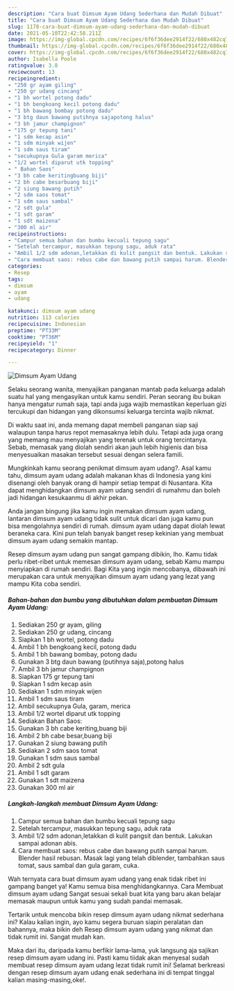 ```yaml
---
description: "Cara buat Dimsum Ayam Udang Sederhana dan Mudah Dibuat"
title: "Cara buat Dimsum Ayam Udang Sederhana dan Mudah Dibuat"
slug: 1178-cara-buat-dimsum-ayam-udang-sederhana-dan-mudah-dibuat
date: 2021-05-10T22:42:58.211Z
image: https://img-global.cpcdn.com/recipes/6f6f36dee2914f22/680x482cq70/dimsum-ayam-udang-foto-resep-utama.jpg
thumbnail: https://img-global.cpcdn.com/recipes/6f6f36dee2914f22/680x482cq70/dimsum-ayam-udang-foto-resep-utama.jpg
cover: https://img-global.cpcdn.com/recipes/6f6f36dee2914f22/680x482cq70/dimsum-ayam-udang-foto-resep-utama.jpg
author: Isabella Poole
ratingvalue: 3.8
reviewcount: 13
recipeingredient:
- "250 gr ayam giling"
- "250 gr udang cincang"
- "1 bh wortel potong dadu"
- "1 bh bengkoang kecil potong dadu"
- "1 bh bawang bombay potong dadu"
- "3 btg daun bawang putihnya sajapotong halus"
- "3 bh jamur champignon"
- "175 gr tepung tani"
- "1 sdm kecap asin"
- "1 sdm minyak wijen"
- "1 sdm saus tiram"
- "secukupnya Gula garam merica"
- "1/2 wortel diparut utk topping"
- " Bahan Saos"
- "3 bh cabe keritingbuang biji"
- "2 bh cabe besarbuang biji"
- "2 siung bawang putih"
- "2 sdm saos tomat"
- "1 sdm saus sambal"
- "2 sdt gula"
- "1 sdt garam"
- "1 sdt maizena"
- "300 ml air"
recipeinstructions:
- "Campur semua bahan dan bumbu kecuali tepung sagu"
- "Setelah tercampur, masukkan tepung sagu, aduk rata"
- "Ambil 1/2 sdm adonan,letakkan di kulit pangsit dan bentuk. Lakukan sampai adonan abis."
- "Cara membuat saos: rebus cabe dan bawang putih sampai harum. Blender hasil rebusan. Masak lagi yang telah diblender, tambahkan saus tomat, saus sambal dan gula garam, cuka."
categories:
- Resep
tags:
- dimsum
- ayam
- udang

katakunci: dimsum ayam udang 
nutrition: 113 calories
recipecuisine: Indonesian
preptime: "PT33M"
cooktime: "PT36M"
recipeyield: "1"
recipecategory: Dinner

---
```



![Dimsum Ayam Udang](https://img-global.cpcdn.com/recipes/6f6f36dee2914f22/680x482cq70/dimsum-ayam-udang-foto-resep-utama.jpg)

Selaku seorang wanita, menyajikan panganan mantab pada keluarga adalah suatu hal yang mengasyikan untuk kamu sendiri. Peran seorang ibu bukan hanya mengatur rumah saja, tapi anda juga wajib memastikan keperluan gizi tercukupi dan hidangan yang dikonsumsi keluarga tercinta wajib nikmat.

Di waktu  saat ini, anda memang dapat membeli panganan siap saji walaupun tanpa harus repot memasaknya lebih dulu. Tetapi ada juga orang yang memang mau menyajikan yang terenak untuk orang tercintanya. Sebab, memasak yang diolah sendiri akan jauh lebih higienis dan bisa menyesuaikan masakan tersebut sesuai dengan selera famili. 



Mungkinkah kamu seorang penikmat dimsum ayam udang?. Asal kamu tahu, dimsum ayam udang adalah makanan khas di Indonesia yang kini disenangi oleh banyak orang di hampir setiap tempat di Nusantara. Kita dapat menghidangkan dimsum ayam udang sendiri di rumahmu dan boleh jadi hidangan kesukaanmu di akhir pekan.

Anda jangan bingung jika kamu ingin memakan dimsum ayam udang, lantaran dimsum ayam udang tidak sulit untuk dicari dan juga kamu pun bisa mengolahnya sendiri di rumah. dimsum ayam udang dapat diolah lewat beraneka cara. Kini pun telah banyak banget resep kekinian yang membuat dimsum ayam udang semakin mantap.

Resep dimsum ayam udang pun sangat gampang dibikin, lho. Kamu tidak perlu ribet-ribet untuk memesan dimsum ayam udang, sebab Kamu mampu menyiapkan di rumah sendiri. Bagi Kita yang ingin mencobanya, dibawah ini merupakan cara untuk menyajikan dimsum ayam udang yang lezat yang mampu Kita coba sendiri.

<!--inarticleads1-->

##### Bahan-bahan dan bumbu yang dibutuhkan dalam pembuatan Dimsum Ayam Udang:

1. Sediakan 250 gr ayam, giling
1. Sediakan 250 gr udang, cincang
1. Siapkan 1 bh wortel, potong dadu
1. Ambil 1 bh bengkoang kecil, potong dadu
1. Ambil 1 bh bawang bombay, potong dadu
1. Gunakan 3 btg daun bawang (putihnya saja),potong halus
1. Ambil 3 bh jamur champignon
1. Siapkan 175 gr tepung tani
1. Siapkan 1 sdm kecap asin
1. Sediakan 1 sdm minyak wijen
1. Ambil 1 sdm saus tiram
1. Ambil secukupnya Gula, garam, merica
1. Ambil 1/2 wortel diparut utk topping
1. Sediakan  Bahan Saos:
1. Gunakan 3 bh cabe keriting,buang biji
1. Ambil 2 bh cabe besar,buang biji
1. Gunakan 2 siung bawang putih
1. Sediakan 2 sdm saos tomat
1. Gunakan 1 sdm saus sambal
1. Ambil 2 sdt gula
1. Ambil 1 sdt garam
1. Gunakan 1 sdt maizena
1. Gunakan 300 ml air




<!--inarticleads2-->

##### Langkah-langkah membuat Dimsum Ayam Udang:

1. Campur semua bahan dan bumbu kecuali tepung sagu
1. Setelah tercampur, masukkan tepung sagu, aduk rata
1. Ambil 1/2 sdm adonan,letakkan di kulit pangsit dan bentuk. Lakukan sampai adonan abis.
1. Cara membuat saos: rebus cabe dan bawang putih sampai harum. Blender hasil rebusan. Masak lagi yang telah diblender, tambahkan saus tomat, saus sambal dan gula garam, cuka.




Wah ternyata cara buat dimsum ayam udang yang enak tidak ribet ini gampang banget ya! Kamu semua bisa menghidangkannya. Cara Membuat dimsum ayam udang Sangat sesuai sekali buat kita yang baru akan belajar memasak maupun untuk kamu yang sudah pandai memasak.

Tertarik untuk mencoba bikin resep dimsum ayam udang nikmat sederhana ini? Kalau kalian ingin, ayo kamu segera buruan siapin peralatan dan bahannya, maka bikin deh Resep dimsum ayam udang yang nikmat dan tidak rumit ini. Sangat mudah kan. 

Maka dari itu, daripada kamu berfikir lama-lama, yuk langsung aja sajikan resep dimsum ayam udang ini. Pasti kamu tiidak akan menyesal sudah membuat resep dimsum ayam udang lezat tidak rumit ini! Selamat berkreasi dengan resep dimsum ayam udang enak sederhana ini di tempat tinggal kalian masing-masing,oke!.

